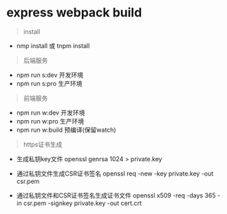 # express webpack build

> install

  * nmp install 或 tnpm install

> 后端服务

  * npm run s:dev 开发环境
  * npm run s:pro 生产环境


> 前端服务

  * npm run w:dev 开发环境
  * npm run w:pro 生产环境
  * npm run w:build 预编译(保留watch)


> https证书生成

  * 生成私钥key文件
    openssl genrsa 1024 > private.key

  * 通过私钥文件生成CSR证书签名
    openssl req -new -key private.key -out csr.pem

  * 通过私钥文件和CSR证书签名生成证书文件
    openssl x509 -req -days 365 -in csr.pem -signkey private.key -out cert.crt
